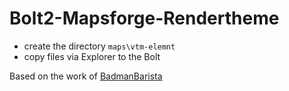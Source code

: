 # Bolt2-Mapsforge-Rendertheme

* create the directory `maps\vtm-elemnt`
* copy files via Explorer to the Bolt

Based on the work of [BadmanBarista](https://gist.github.com/BadmanBarista/47c34b5e9dca3910bba89c4bcdeb58b6)

